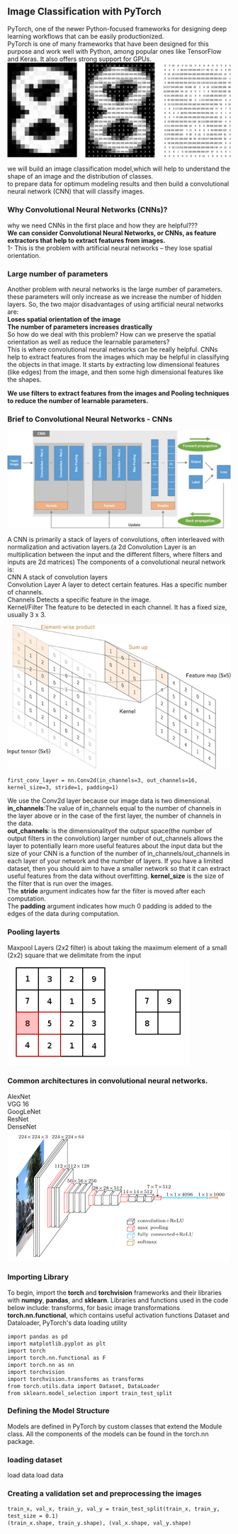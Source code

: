 ## Image Classification with PyTorch
PyTorch, one of the newer Python-focused frameworks for designing deep learning workflows that can be easily productionized.  
PyTorch is one of many frameworks that have been designed for this purpose and work well with Python, among popular ones like TensorFlow and Keras. It also offers strong support for GPUs.  
![image](https://github.com/E008001/Simple-Image-Classification-Model/blob/master/con8.jpg)

we will build an image classification model,which will help to understand the shape of an image and the distribution of classes.   
to prepare data for optimum modeling results and then build a convolutional neural network (CNN) that will classify images.  

### Why Convolutional Neural Networks (CNNs)?
why we need CNNs in the first place and how they are helpful???  
**We can consider Convolutional Neural Networks, or CNNs, as feature extractors that help to extract features from images.**  
1- This is the problem with artificial neural networks – they lose spatial orientation.
### Large number of parameters
Another problem with neural networks is the large number of parameters.  
these parameters will only increase as we increase the number of hidden layers. So, the two major disadvantages of using artificial neural networks are:  
**Loses spatial orientation of the image  
The number of parameters increases drastically**   
So how do we deal with this problem? How can we preserve the spatial orientation as well as reduce the learnable parameters?  
This is where convolutional neural networks can be really helpful. CNNs help to extract features from the images which may be helpful
in classifying the objects in that image. It starts by extracting low dimensional features (like edges) from the image, and then some high dimensional features like the shapes.

**We use filters to extract features from the images and Pooling techniques to reduce the number of learnable parameters.**  
### Brief to Convolutional Neural Networks - CNNs  

![image](https://github.com/E008001/Simple-Image-Classification-Model/blob/master/CNNarchitec.jpg)  

A CNN is primarily a stack of layers of convolutions, often interleaved with normalization and activation layers.(a 2d Convolution Layer is an multiplication between the input and the different filters, where filters and inputs are 2d matrices) The components of a convolutional neural network is:   
CNN A stack of convolution layers  
Convolution Layer  A layer to detect certain features. Has a specific number of channels.  
Channels  Detects a specific feature in the image.  
Kernel/Filter  The feature to be detected in each channel. It has a fixed size, usually 3 x 3.  
  
  
![image](https://github.com/E008001/Simple-Image-Classification-Model/blob/master/element-wise.jpg)  
```
first_conv_layer = nn.Conv2d(in_channels=3, out_channels=16, kernel_size=3, stride=1, padding=1)
```
We use the Conv2d layer because our image data is two dimensional.  
**in_channels**:The value of in_channels equal to the number of channels in the layer above or in the case of the first layer, the number of channels in the data.  
**out_channels**: is the dimensionalityof the output space(the number of output filters in the convolution) larger number of out_channels allows the layer to potentially learn more useful features about the input data but the size of your CNN is a function of the number of in_channels/out_channels in each layer of your network and the number of layers. If you have a limited dataset, then you should aim to have a smaller network so that it can extract useful features from the data without overfitting.
**kernel_size** is the size of the filter that is run over the images.  
The **stride** argument indicates how far the filter is moved after each computation.  
The **padding** argument indicates how much 0 padding is added to the edges of the data during computation.  
### Pooling  layerts  
Maxpool Layers (2x2 filter) is about taking the maximum element of a small (2x2) square that we delimitate from the input  
![image](https://github.com/E008001/Simple-Image-Classification-Model/blob/master/maxpool.gif)  

### Common architectures in convolutional neural networks.  
AlexNet  
VGG 16  
GoogLeNet  
ResNet  
DenseNet  
![image](https://github.com/E008001/Simple-Image-Classification-Model/blob/master/vgg16%20(1).png)  

### Importing Library  
To begin, import the **torch** and **torchvision** frameworks and their libraries with **numpy**, **pandas**, and **sklearn**. Libraries and functions used in the code below include:
transforms, for basic image transformations
**torch.nn.functional**, which contains useful activation functions
Dataset and Dataloader, PyTorch's data loading utility
```
import pandas as pd 
import matplotlib.pyplot as plt 
import torch
import torch.nn.functional as F
import torch.nn as nn
import torchvision
import torchvision.transforms as transforms
from torch.utils.data import Dataset, DataLoader
from sklearn.model_selection import train_test_split
```
### Defining the Model Structure  
Models are defined in PyTorch by custom classes that extend the Module class. All the components of the models can be found in the torch.nn package.
### loading dataset  


load data
load data 

### Creating a validation set and preprocessing the images
```
train_x, val_x, train_y, val_y = train_test_split(train_x, train_y, test_size = 0.1)
(train_x.shape, train_y.shape), (val_x.shape, val_y.shape)
```

